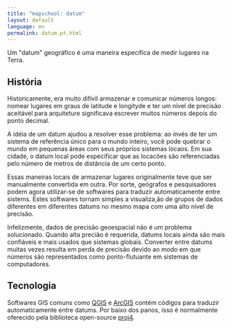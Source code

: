 ```yaml
---
title: "mapschool: datum"
layout: default
language: en
permalink: datum.pt.html
---
```


Um "datum" geográfico é uma maneira específica de medir lugares na Terra.

## História

Historicamente, era muito difívil armazenar e comunicar números longos: nomear lugares em graus de latitude e longityde e ter um nível de precisão aceitável para arquiteture significava escrever muitos números depois do ponto decimal.

A idéia de um datum ajudou a resolver esse problema: ao invés de ter um sistema de referência único para o mundo inteiro, você pode quebrar o mundo em pequenas áreas com seus próprios sistemas locaos. Em sua cidade, o datum local pode especificar que as locacões são referenciadas pelo número de metros de distância de um certo ponto.

Essas maneiras locais de armazenar lugares originalmente teve que ser manualmente convertida em outra. Por sorte, geógrafos e pesquisadores podem agora utilizar-se de softwares para traduzir automaticamente entre sistems. Estes softwares tornam simples a visualiza¸ão de grupos de dados diferentes em diferentes datums no mesmo mapa com uma alto nível de precisão.

Infelizmente, dados de precisão geoespacial não é um problema solucionado. Quando alta precião é requerida, datums locais ainda são mais confiáveis e mais usados que sistemas globais. Converter entre datums muitas vezes resulta em perda de precisão devido ao modo em que números são representados como ponto-flutuante em sistemas de computadores.

## Tecnologia

Softwares GIS comuns como [QGIS](http://www.qgis.org/) e [ArcGIS](http://www.esri.com/software/arcgis) contém códigos para traduzir automaticamente entre datums. Por baixo dos panos, isso é normalmente oferecido pela biblioteca open-source [proj4](http://trac.osgeo.org/proj/).
